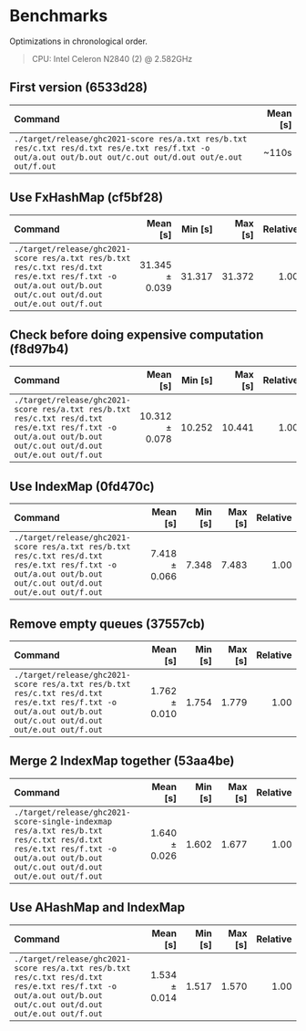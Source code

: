 # Benchmarks

Optimizations in chronological order.

> CPU: Intel Celeron N2840 (2) @ 2.582GHz 

## First version (6533d28)

| Command | Mean [s] |
|:---|---:|
| `./target/release/ghc2021-score res/a.txt res/b.txt res/c.txt res/d.txt res/e.txt res/f.txt -o out/a.out out/b.out out/c.out out/d.out out/e.out out/f.out` | ~110s |

## Use FxHashMap (cf5bf28)

| Command | Mean [s] | Min [s] | Max [s] | Relative |
|:---|---:|---:|---:|---:|
| `./target/release/ghc2021-score res/a.txt res/b.txt res/c.txt res/d.txt res/e.txt res/f.txt -o out/a.out out/b.out out/c.out out/d.out out/e.out out/f.out` | 31.345 ± 0.039 | 31.317 | 31.372 | 1.00 |

## Check before doing expensive computation (f8d97b4)

| Command | Mean [s] | Min [s] | Max [s] | Relative |
|:---|---:|---:|---:|---:|
| `./target/release/ghc2021-score res/a.txt res/b.txt res/c.txt res/d.txt res/e.txt res/f.txt -o out/a.out out/b.out out/c.out out/d.out out/e.out out/f.out` | 10.312 ± 0.078 | 10.252 | 10.441 | 1.00 |

## Use IndexMap (0fd470c)

| Command | Mean [s] | Min [s] | Max [s] | Relative |
|:---|---:|---:|---:|---:|
| `./target/release/ghc2021-score res/a.txt res/b.txt res/c.txt res/d.txt res/e.txt res/f.txt -o out/a.out out/b.out out/c.out out/d.out out/e.out out/f.out` | 7.418 ± 0.066 | 7.348 | 7.483 | 1.00 |

## Remove empty queues (37557cb)

| Command | Mean [s] | Min [s] | Max [s] | Relative |
|:---|---:|---:|---:|---:|
| `./target/release/ghc2021-score res/a.txt res/b.txt res/c.txt res/d.txt res/e.txt res/f.txt -o out/a.out out/b.out out/c.out out/d.out out/e.out out/f.out` | 1.762 ± 0.010 | 1.754 | 1.779 | 1.00 |

## Merge 2 IndexMap together (53aa4be)

| Command | Mean [s] | Min [s] | Max [s] | Relative |
|:---|---:|---:|---:|---:|
| `./target/release/ghc2021-score-single-indexmap res/a.txt res/b.txt res/c.txt res/d.txt res/e.txt res/f.txt -o out/a.out out/b.out out/c.out out/d.out out/e.out out/f.out` | 1.640 ± 0.026 | 1.602 | 1.677 | 1.00 |

## Use AHashMap and IndexMap

| Command | Mean [s] | Min [s] | Max [s] | Relative |
|:---|---:|---:|---:|---:|
| `./target/release/ghc2021-score res/a.txt res/b.txt res/c.txt res/d.txt res/e.txt res/f.txt -o out/a.out out/b.out out/c.out out/d.out out/e.out out/f.out` | 1.534 ± 0.014 | 1.517 | 1.570 | 1.00 |
